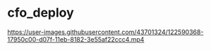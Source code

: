 # cfo_deploy

https://user-images.githubusercontent.com/43701324/122590368-17950c00-d07f-11eb-8182-3e55af22ccc4.mp4

